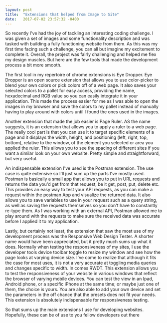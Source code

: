 ```yaml
---
layout: post
title:  "Extensions that helped from Image to Site"
date:   2017-07-02 23:57:32 -0400
---
```




So recently I've had the joy of tackling an interesting coding challenge. I was given a set of images and some functionality description and was tasked with building a fully functioning website from them.  As this was my first time facing such a challenge, you can all but imagine my excitement to complete it. Overall, the project was fairly challenging and helped me flex my design muscles. But here are the few tools that made the development process a bit more smooth.

The first tool in my repertoire of chrome extensions is Eye Dropper.  Eye Dropper is an open source extension that allows you to use color-picker to blend your own colors or pick colors off of a web page. It also saves your selected colors to a pallet for easy access, providing the name, hexadecimal and RGB value so you can easily integrate it in your application. This made the process easier for me as I was able to open the images in my browser and save the colors to my pallet instead of manually having to play around with colors until I found the ones used in the images.

Another extension that made the job easier is Page Ruler. AS the name suggests, it is an extension that allows you to apply a ruler to a web page. The really cool part is that you can use it to target specific elements of a page and it displays the width, height, and positioning (left, right, top, bottom), relative to the window, of the element you selected or area you applied the ruler.  This allows you to see the spacing of different sites if you want a similar look on your own website. Pretty simple and straightforward, but very useful.

An indispensable extension I've used is the Postman extension. The use case is quite extensive so I'll just sum up the parts I've mostly used. Postman is basically a small app that allows you to put in URL requests and returns the data you'd get from that request, be it get, post, put, delete etc. This provides an easy way to test your API requests, as you can make a request within the postman App and visualize the returned data. It also allows you to save variables to use in your request such as a query string, as well as saving the requests themselves so you don't have to constantly re-type them. As I was working with an external API, Postman allowed me to play around with the requests to make sure the received data was accurate before I applied it to my application.

Lastly, but certainly not least, the extension that saw the most use of my development process was the Responsive Web Design Tester. A shorter name would have been appreciated, but it pretty much sums up what it does. Normally when testing the responsiveness of my sites, I use the developer tools device toolbar toggle to resize my window and see how the page looks at varying device size. I've come to realize that although it fits the case for most uses, it is not a very accurate at toggling media queries and changes specific to width.  In comes RWDT. This extension allows you to test the responsiveness of your website in various windows that reflect the browser of varying mobile devices. You can test the view in an Ipad, Android phone, or a specific iPhone at the same time; or maybe just one of them, the choice is yours. You are also able to add your own device and set the parameters in the off chance that the presets does not fit your needs. This extension is absolutely indispensable for responsiveness testing.

So that sums up the main extensions I use for developing websites. Hopefully, these can be of use to you fellow developers out there
